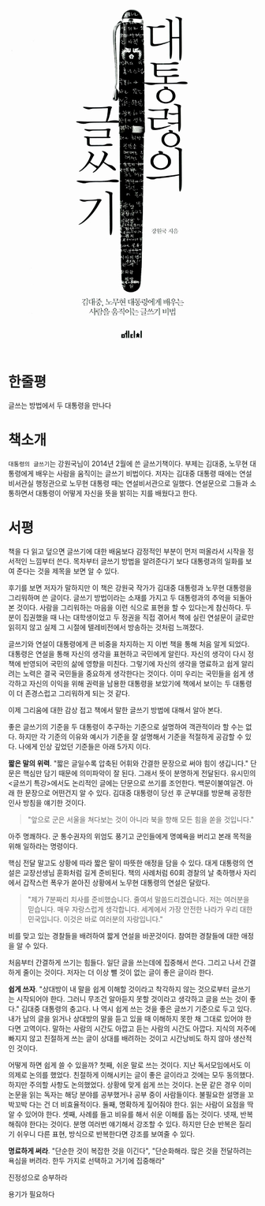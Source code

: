 <!-- markdownlint-disable MD025 MD036 MD041 -->

![대통령의 글쓰기](cover.jpg)

# 한줄평

글쓰는 방법에서 두 대통령을 만나다

# 책소개

`대통령의 글쓰기`는 강원국님이 2014년 2월에 쓴 글쓰기책이다. 부제는 김대중, 노무현 대통령에게 배우는 사람을 움직이는 글쓰기 비법이다. 저자는 김대중 대통령 때에는 연설비서관실 행정관으로 노무현 대통령 때는 연설비서관으로 일했다. 연설문으로 그들과 소통하면서 대통령이 어떻게 자신을 뜻을 밝히는 지를 배웠다고 한다.

# 서평

책을 다 읽고 덮으면 글쓰기에 대한 배움보다 감정적인 부분이 먼저 떠올라서 시작을 정서적인 느낌부터 쓴다. 목차부터 글쓰기 방법을 알려준다기 보다 대통령과의 일화를 보여 준다는 것을 제목을 보면 알 수 있다.

후기를 보면 저자가 말하지만 이 책은 강원국 작가가 김대중 대통령과 노무현 대통령을 그리워하며 쓴 글이다. 글쓰기 방법이라는 소재를 가지고 두 대통령과의 추억을 되돌아본 것이다. 사람을 그리워하는 마음을 이런 식으로 표현을 할 수 있다는게 참신하다. 두 분이 집권했을 때 나는 대학생이었고 두 정권을 직접 겪어서 책에 실린 연설문이 글로만 읽히지 않고 실제 그 시절에 텔레비전에서 방송하는 것처럼 느껴졌다.

글쓰기와 연설이 대통령에게 큰 비중을 차지하는 지 이번 책을 통해 처음 알게 되었다. 대통령은 연설을 통해 자신의 생각을 표현하고 국민에게 알린다. 자신의 생각이 다시 정책에 반영되어 국민의 삶에 영향을 미친다. 그렇기에 자신의 생각을 명료하고 쉽게 알리려는 노력은 결국 국민들을 중요하게 생각한다는 것이다. 이미 우리는 국민들을 쉽게 생각하고 자신의 이익을 위해 권력을 남용한 대통령을 보았기에 책에서 보이는 두 대통령이 더 존경스럽고 그리워하게 되는 것 같다.

이제 그리움에 대한 감상 접고 책에서 말한 글쓰기 방법에 대해서 알아 본다.

좋은 글쓰기의 기준을 두 대통령이 추구하는 기준으로 설명하여 객관적이라 할 수는 없다. 하지만 각 기준의 이유와 예시가 기준을 잘 설명해서 기준을 적절하게 공감할 수 있다. 나에게 인상 깊었던 기준들은 아래 5가지 이다.

**짧은 말의 위력**. "짧은 글일수록 압축된 어휘와 간결한 문장으로 써야 힘이 생깁니다." 단문은 핵심만 담기 때문에 의미파악이 잘 된다. 그래서 뜻이 분명하게 전달된다. 유시민의 <글쓰기 특강>에서도 논리적인 글에는 단문으로 쓰기를 조언한다. 백문이불여일견. 아래 한 문장으로 어떤건지 알 수 있다. 김대중 대통령이 당선 후 군부대를 방문해 공정한 인사 방침을 얘기한 것이다.

> "앞으로 군은 서울을 쳐다보는 것이 아니라 북을 향해 모든 힘을 쏟을 것입니다."

아주 명쾌하다. 군 통수권자의 위엄도 풍기고 군인들에게 명예욕을 버리고 본래 목적을 위해 일하라는 명령이다.

핵심 전달 말고도 상황에 따라 짧은 말이 따뜻한 애정을 담을 수 있다. 대게 대통령의 연설은 교장선생님 훈화처럼 길게 준비된다. 책의 사례처럼 60회 경찰의 날 축하행사 자리에서 갑작스런 폭우가 쏟아진 상황에서 노무현 대통령의 연설은 달랐다.

> "제가 7분짜리 치사를 준비했습니다. 줄여서 말씀드리겠습니다. 저는 여러분을 믿습니다. 매우 자랑스럽게 생각합니다. 세계에서 가장 안전한 나라가 우리 대한민국입니다. 이것은 바로 여러분의 자랑입니다."

비를 맞고 있는 경찰들을 배려하여 짧게 연설을 바꾼것이다. 참여한 경찰들에 대한 애정을 알 수 있다.

처음부터 간결하게 쓰기는 힘들다. 일단 글을 쓰는데에 집중해서 쓴다. 그리고 나서 간결하게 줄이는 것이다. 저자는 더 이상 뺄 것이 없는 글이 좋은 글이라 한다.

**쉽게 쓰자**. "상대방이 내 말을 쉽게 이해할 것이라고 착각하지 않는 것으로부터 글쓰기는 시작되어야 한다. 그러니 무조건 알아듣지 못할 것이라고 생각하고 글을 쓰는 것이 좋다." 김대중 대통령의 충고다. 나 역시 쉽게 쓰는 것을 좋은 글쓰기 기준으로 두고 있다. 내가 남의 글을 읽거나 상대방의 말을 듣고 있을 때 이해하지 못한 채 그대로 있어야 한다면 고역이다. 말하는 사람의 시간도 아깝고 듣는 사람의 시간도 아깝다. 지식의 저주에 빠지지 않고 친절하게 쓰는 글이 상대를 배려하는 것이고 시간낭비도 하지 않아 생산적인 것이다.

어떻게 하면 쉽게 쓸 수 있을까? 첫째, 쉬운 말로 쓰는 것이다. 지난 독서모임에서도 이 의제로 논의를 했었다. 친절하게 이해시키는 글이 좋은 글이라고 것에는 모두 동의했다. 하지만 주의할 사항도 논의했었다. 상황에 맞게 쉽게 쓰는 것이다. 논문 같은 경우 이미 논문을 읽는 독자는 해당 분야를 공부했거나 공부 중이 사람들이다. 불필요한 설명을 꼬박꼬박 다는 건 더 비효율적이다. 둘째, 명확하게 짚어줘야 한다. 읽는 사람이 요점을 딱 알 수 있어야 한다. 셋째, 사례를 들고 비유를 해서 쉬운 이해를 돕는 것이다. 넷재, 반복해줘야 한다는 것이다. 분명 여러번 얘기해서 강조할 수 있다. 하지만 단순 반복은 질리기 쉬우니 다른 표현, 방식으로 반복한다면 강조를 보여줄 수 있다.

**명료하게 써라**. "단순한 것이 복잡한 것을 이긴다", "단순화해라. 많은 것을 전달하려는 욕심을 버려라. 한두 가지로 선택하고 거기에 집중해라"

진정성으로 승부하라

용기가 필요하다